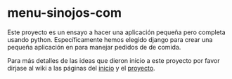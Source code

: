# menu-sinojos-com

Este proyecto es un ensayo a hacer una aplicación pequeña pero completa usando python. Específicamente hemos elegido django para crear una pequeña aplicación en para manejar pedidos de de comida.

Para más detalles de las ideas que dieron inicio a este proyecto por favor dirjase al wiki a las páginas del [inicio][1] y el [proyecto][2].

 [1]: https://github.com/programingfrik/menu-sinojos-com/wiki/Inicio
 [2]: https://github.com/programingfrik/menu-sinojos-com/wiki/Proyecto